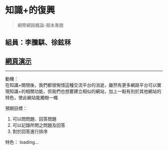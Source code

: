 # 知識+的復興

>網際網路概論-期末專題

## 組員：李騰騏、徐鉉秝  
## [網頁演示](https://web-repo-fp.github.io/Web-Repo-FP/)  
***
動機：<br/>
在知識+關閉後，我們都很惋惜這種交流平台的消逝，雖然有更多網路平台可以實現知識+的相關功能，但我們也想要建立相似的網站，加上一點有別於其他網站的特色，使此網站能獨樹一幟

預期目標：
1. 可以問問題、回答問題
2. 可以記錄所問之問題及回答
3. 對於回答進行排序

特色：
loading...






